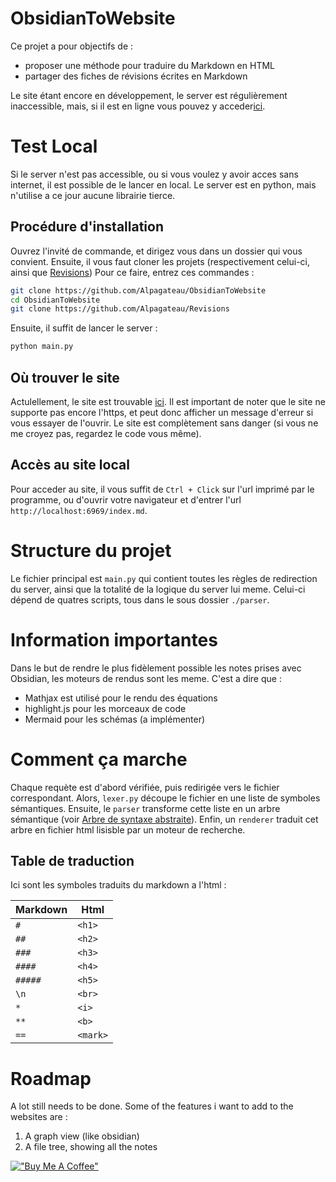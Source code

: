 # ObsidianToWebsite
Ce projet a pour objectifs de :
- proposer une méthode pour traduire du Markdown en HTML 
- partager des fiches de révisions écrites en Markdown 

Le site étant encore en développement, le server est régulièrement inaccessible, mais, si il est en ligne vous pouvez y acceder[ici](http://5.135.111.214:6969/index.md). 

# Test Local 
Si le server n'est pas accessible, ou si vous voulez y avoir acces sans internet, il est possible de le lancer en local. 
Le server est en python, mais n'utilise a ce jour aucune librairie tierce. 

## Procédure d'installation 
Ouvrez l'invité de commande, et dirigez vous dans un dossier qui vous convient.
Ensuite, il vous faut cloner les projets (respectivement celui-ci, ainsi que [Revisions](https://github.com/Alpagateau/Revisions))
Pour ce faire, entrez ces commandes :
```bash 
git clone https://github.com/Alpagateau/ObsidianToWebsite 
cd ObsidianToWebsite 
git clone https://github.com/Alpagateau/Revisions 
```

Ensuite, il suffit de lancer le server :
```bash 
python main.py 
```
## Où trouver le site 
Actulellement, le site est trouvable [ici](http://mnadaud.fr/index.md). Il est important de noter que le site ne supporte pas encore l'https, et peut donc afficher un message d'erreur si vous essayer de l'ouvrir. 
Le site est complètement sans danger (si vous ne me croyez pas, regardez le code vous même). 

## Accès au site local 
Pour acceder au site, il vous suffit de `Ctrl + Click` sur l'url imprimé par le programme, ou d'ouvrir votre navigateur et d'entrer l'url `http://localhost:6969/index.md`. 

# Structure du projet 
Le fichier principal est `main.py` qui contient toutes les règles de redirection du server, ainsi que la totalité de la logique du server lui meme. 
Celui-ci dépend de quatres scripts, tous dans le sous dossier `./parser`. 

# Information importantes 
Dans le but de rendre le plus fidèlement possible les notes prises avec Obsidian, les moteurs de rendus sont les meme. C'est a dire que :
- Mathjax est utilisé pour le rendu des équations
- highlight.js pour les morceaux de code 
- Mermaid pour les schémas (a implémenter)

# Comment ça marche 
Chaque requète est d'abord vérifiée, puis redirigée vers le fichier correspondant. Alors, `lexer.py` découpe le fichier en une liste de symboles sémantiques. Ensuite, le `parser` transforme cette liste en un arbre sémantique (voir [Arbre de syntaxe abstraite](https://en.wikipedia.org/wiki/Abstract_syntax_tree)). 
Enfin, un `renderer` traduit cet arbre en fichier html lisisble par un moteur de recherche. 

## Table de traduction 
Ici sont les symboles traduits du markdown a l'html : 

| Markdown | Html     |
| -------- | -------- |
| `#`      | `<h1>`   |
| `##`     | `<h2>`   |
| `###`    | `<h3>`   |
| `####`   | `<h4>`   |
| `#####`  | `<h5>`   |
| `\n`     | `<br>`   |
| `*`      | `<i>`    |
| `**`     | `<b>`    |
| `==`     | `<mark>` |

# Roadmap
A lot still needs to be done. Some of the features i want to add to the websites are :
1. A graph view (like obsidian)
2. A file tree, showing all the notes

[!["Buy Me A Coffee"](https://www.buymeacoffee.com/assets/img/custom_images/orange_img.png)](https://www.buymeacoffee.com/alpa_)
